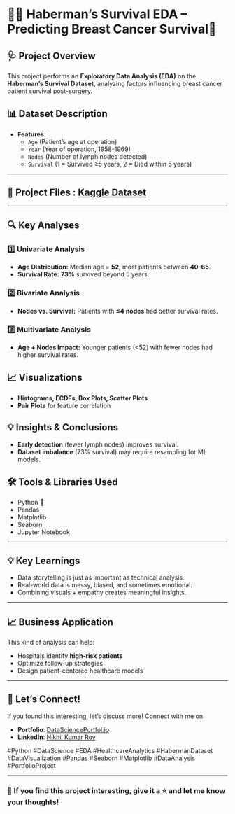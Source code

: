 # 💉💊 Haberman’s Survival EDA – Predicting Breast Cancer Survival🏥

## **🩺 Project Overview**  
This project performs an **Exploratory Data Analysis (EDA)** on the **Haberman’s Survival Dataset**, analyzing factors influencing breast cancer patient survival post-surgery.  

## **📊 Dataset Description**  
- **Features:**  
  - `Age` (Patient’s age at operation)  
  - `Year` (Year of operation, 1958-1969)  
  - `Nodes` (Number of lymph nodes detected)  
  - `Survival` (1 = Survived ≥5 years, 2 = Died within 5 years)

---

## 📂 Project Files : [Kaggle Dataset](https://www.kaggle.com/datasets/gilsousa/habermans-survival-data-set/data)

---

## **🔍 Key Analyses**  
### **1️⃣ Univariate Analysis**  
- **Age Distribution:** Median age = **52**, most patients between **40-65**.  
- **Survival Rate:** **73%** survived beyond 5 years.  

### **2️⃣ Bivariate Analysis**  
- **Nodes vs. Survival:** Patients with **≤4 nodes** had better survival rates.  

### **3️⃣ Multivariate Analysis**  
- **Age + Nodes Impact:** Younger patients (<52) with fewer nodes had higher survival rates.  

## **📈 Visualizations**  
- **Histograms, ECDFs, Box Plots, Scatter Plots**  
- **Pair Plots** for feature correlation  

## **💡 Insights & Conclusions**  
- **Early detection** (fewer lymph nodes) improves survival.  
- **Dataset imbalance** (73% survival) may require resampling for ML models.  

## 🛠️ Tools & Libraries Used

- Python 🐍
- Pandas
- Matplotlib
- Seaborn
- Jupyter Notebook

---

## 💡 Key Learnings

- Data storytelling is just as important as technical analysis.
- Real-world data is messy, biased, and sometimes emotional.
- Combining visuals + empathy creates meaningful insights.

---

## 📈 Business Application

This kind of analysis can help:
- Hospitals identify **high-risk patients**
- Optimize follow-up strategies
- Design patient-centered healthcare models

---

## 🔗 **Let’s Connect!**  
If you found this interesting, let’s discuss more! Connect with me on
- **Portfolio**: [DataSciencePortfol.io](https://www.datascienceportfol.io/nikhilroy744)  
- **LinkedIn**: [Nikhil Kumar Roy](https://www.linkedin.com/in/nikhil-kumar-roy/)    

#Python #DataScience #EDA #HealthcareAnalytics #HabermanDataset #DataVisualization #Pandas #Seaborn #Matplotlib #DataAnalysis #PortfolioProject 

---

### 🌟 If you find this project interesting, give it a ⭐ and let me know your thoughts!  
